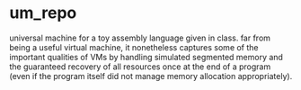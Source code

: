 # um_repo

universal machine for a toy assembly language given in class.
far from being a useful virtual machine, it nonetheless captures some of the important
qualities of VMs by handling simulated segmented memory and the guaranteed recovery of
all resources once at the end of a program (even if the program itself did not 
manage memory allocation appropriately). 
